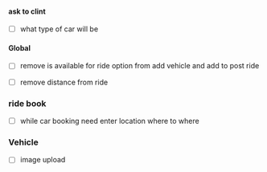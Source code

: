 #### ask to clint
- [ ]  what type of car will be

#### Global
- [ ]  remove is available for ride option from add vehicle and add to post ride
- [ ]  remove distance from ride



### ride book
- [ ] while car booking need enter location where to where

### Vehicle
- [ ] image upload 